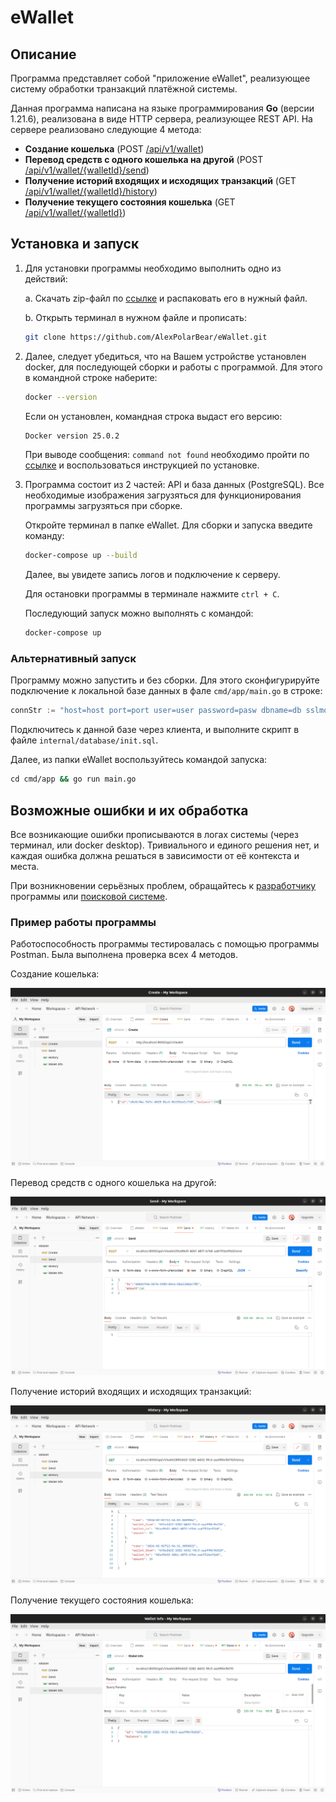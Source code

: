 # eWallet

## Описание

Программа представляет собой "приложение eWallet", реализующее систему обработки транзакций платёжной системы.

Данная программа написана на языке программирования **Go** (версии 1.21.6), реализована в виде HTTP сервера, реализующее REST API. На сервере реализовано следующие 4 метода:

- **Создание кошелька** (POST <ins>/api/v1/wallet</ins>)
- **Перевод средств с одного кошелька на другой** (POST <ins>/api/v1/wallet/{walletId}/send</ins>)
- **Получение историй входящих и исходящих транзакций** (GET <ins>/api/v1/wallet/{walletId}/history</ins>)
- **Получение текущего состояния кошелька** (GET <ins>/api/v1/wallet/{walletId}</ins>)

## Установка и запуск

1. Для установки программы необходимо выполнить одно из действий:

    a. Скачать zip-файл по [ссылке](https://github.com/AlexPolarBear/eWallet/archive/refs/heads/main.zip
     "Download git zip-file") и распаковать его в нужный файл.

    b. Открыть терминал в нужном файле и прописать:
    
    ```bash
    git clone https://github.com/AlexPolarBear/eWallet.git
    ```

2. Далее, следует убедиться, что на Вашем устройстве установлен docker, для последующей сборки и работы с программой. Для этого в командной строке наберите:

    ```bash
    docker --version
    ```

    Если он установлен, командная строка выдаст его версию:

    ```bash
    Docker version 25.0.2
    ```

    При выводе сообщения: ```command not found``` необходимо пройти по [ссылке](https://docs.docker.com/get-docker/ "Get Docker") и воспользоваться инструкцией по установке.

3. Программа состоит из 2 частей: API и база данных (PostgreSQL). Все необходимые изображения загрузяться для функционирования программы загрузяться при сборке.

    Откройте терминал в папке eWallet. Для сборки и запуска введите команду:

    ```bash
    docker-compose up --build
    ```

    Далее, вы увидете запись логов и подключение к серверу.

    Для остановки программы в терминале нажмите ```ctrl + C```.

    Последующий запуск можно выполнять с командой:

    ```bash
    docker-compose up
    ```

### Альтернативный запуск

Программу можно запустить и без сборки. Для этого сконфигурируйте подключение к локальной базе данных в фале ```cmd/app/main.go``` в строке:

```go
connStr := "host=host port=port user=user password=pasw dbname=db sslmode=disable"
```

Подключитесь к данной базе через клиента, и выполните скрипт в файле ```internal/database/init.sql```.

Далее, из папки eWallet воспользуйтесь командой запуска:

```bash
сd cmd/app && go run main.go
```

## Возможные ошибки и их обработка

Все возникающие ошибки прописываются в логах системы (через терминал, или docker desktop). Тривиального и единого решения нет, и каждая ошибка должна решаться в зависимости от её контекста и места.

При возникновении серьёзных проблем, обращайтесь к [разработчику](https://github.com/AlexPolarBear) программы или [поисковой системе](https://www.google.ru/ "Google").

### Пример работы программы

Работоспособность программы тестировалась с помощью программы Postman. Была выполнена проверка всех 4 методов.

Создание кошелька:

![alt text](pict/Create.png)

Перевод средств с одного кошелька на другой:

![alt text](pict/Send.png)

Получение историй входящих и исходящих транзакций:

![alt text](pict/History.png)

Получение текущего состояния кошелька:

![alt text](pict/Wallet.png)
